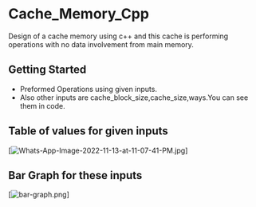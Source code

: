# Cache_Memory_Cpp
Design of a cache memory using c++ and this cache is performing operations with no data involvement from main memory.

## Getting Started
* Preformed Operations using given inputs.
* Also other inputs are cache_block_size,cache_size,ways.You can see them in code.

## Table of values for given inputs

[![Whats-App-Image-2022-11-13-at-11-07-41-PM.jpg](https://i.postimg.cc/Wzk9cWJh/Whats-App-Image-2022-11-13-at-11-07-41-PM.jpg)]

## Bar Graph for these inputs 

[![bar-graph.png](https://i.postimg.cc/ryjGKLqM/bar-graph.png)]
